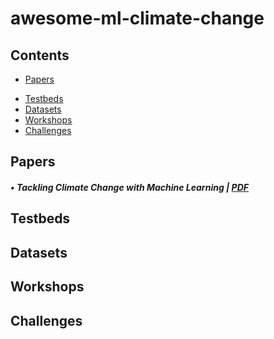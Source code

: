 # awesome-ml-climate-change

## Contents

 - [Papers](#papers)
<!--  - [Theses](#theses) -->
 - [Testbeds](#testbeds)
 - [Datasets](#datasets)
 - [Workshops](#workshops)
 - [Challenges](#challenges)

## Papers

##### • Tackling Climate Change with Machine Learning | [PDF](https://arxiv.org/abs/1906.05433)

<!-- ## Theses -->

## Testbeds

## Datasets

## Workshops

## Challenges
